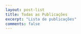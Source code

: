 ```yaml
---
layout: post-list
title: Todas as Publicações
excerpt: "Lista de publicações"
comments: false
---
```

